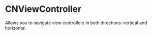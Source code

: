 CNViewController
================

Allows you to navigate view controllers in both directions: vertical and horizontal.
